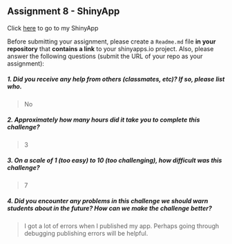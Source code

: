 ## Assignment 8 - ShinyApp

Click [here](https://minsugim.shinyapps.io/a8_shinyapp/) to go to my ShinyApp

Before submitting your assignment, please create a `Readme.md` file **in your repository** that **contains a link** to your shinyapps.io project. Also, please answer the following questions (submit the URL of your repo as your assignment):

##### 1. Did you receive any help from others (classmates, etc)? If so, please list who.

> No    

##### 2. Approximately how many hours did it take you to complete this challenge?

> 3

##### 3. On a scale of 1 (too easy) to 10 (too challenging), how difficult was this challenge?

> 7

##### 4. Did you encounter any problems in this challenge we should warn students about in the future? How can we make the challenge better?

> I got a lot of errors when I published my app.  Perhaps going through debugging publishing errors will be helpful. 